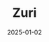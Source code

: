 ---  
layout: startup_page  
title: "Zuri"  
id: "zuri.com"  
permalink: "/zurizuri.com01022025/"  
website: "https://zuri.com/"  
funding_round: "Pre-Series A"  
funding_amount: "€4.4M"  
investors: "Pale Fire Capital, Boris Renski, Matej Turek's 10X fund, other angel investors from Europe and the US"  
about: "Zuri is a Czech developer of hybrid VTOL (Vertical Take-Off and Landing) aircraft aiming to revolutionize Advanced Regional Air Mobility. Their aircraft utilize Sustainable Aviation Fuel and combine vertical takeoff and landing with efficient wing-borne flight for sustainable, high-performance point-to-point travel. Zuri's unique hybrid powertrain design extends range and reduces environmental impact."  
markets: "Aerospace, Aviation, Sustainable Aviation Fuel, Electronics, Manufacturing, Space Technology, Mobility Tech, Robotics and Drones"  
hq: "Prague, Prague, Czech Republic"  
founded_year: "2017"  
linkedin: "https://www.linkedin.com/company/zuri-com/"  
twitter: "https://twitter.com/zurivtol"  
instagram: ""  
facebook: "https://www.facebook.com/zuriplane"  
crunchbase: "https://www.crunchbase.com/organization/zuri-c2c7"  
pitchbook: "https://pitchbook.com/profiles/company/431641-18"  

date_display: "02-Jan-2025"  
date: "2025-01-02"

# SEO Optimization  
meta_title: "Zuri - Pre-Series A Funding (€4.4M)"  
meta_description: "Zuri, Zuri is a Czech developer of hybrid VTOL (Vertical Take-Off and Landing) aircraft aiming to revolutionize Advanced Regional Air Mobility. Their aircra..."  
meta_keywords: "Zuri, Aerospace, Aviation, Sustainable Aviation Fuel, Electronics, Manufacturing, Space Technology, Mobility Tech, Robotics and Drones, Pre-Series A funding"  
canonical_url: "https://startup.projectstartups.com/zurizuri.com01022025/"  
---